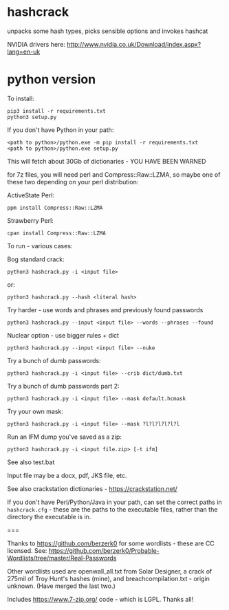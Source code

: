 # hashcrack
unpacks some hash types, picks sensible options and invokes hashcat

NVIDIA drivers here: http://www.nvidia.co.uk/Download/index.aspx?lang=en-uk

# python version

To install:

    pip3 install -r requirements.txt
    python3 setup.py

If you don't have Python in your path:

    <path to python>/python.exe -m pip install -r requirements.txt
    <path to python>/python.exe setup.py

This will fetch about 30Gb of dictionaries - YOU HAVE BEEN WARNED

for 7z files, you will need perl and Compress::Raw::LZMA, so maybe one of these two depending on your perl distribution: 

ActiveState Perl:

    ppm install Compress::Raw::LZMA

Strawberry Perl:

    cpan install Compress::Raw::LZMA

To run - various cases:

Bog standard crack:

    python3 hashcrack.py -i <input file>

or:

    python3 hashcrack.py --hash <literal hash>

Try harder - use words and phrases and previously found passwords 

    python3 hashcrack.py --input <input file> --words --phrases --found

Nuclear option - use bigger rules + dict

    python3 hashcrack.py --input <input file> --nuke

Try a bunch of dumb passwords:

    python3 hashcrack.py -i <input file> --crib dict/dumb.txt

Try a bunch of dumb passwords part 2:

    python3 hashcrack.py -i <input file> --mask default.hcmask

Try your own mask:

    python3 hashcrack.py -i <input file> --mask ?l?l?l?l?l?l

Run an IFM dump you've saved as a zip:

    python3 hashcrack.py -i <input file.zip> [-t ifm] 

See also test.bat

Input file may be a docx, pdf, JKS file, etc.


See also crackstation dictionaries - https://crackstation.net/


If you don't have Perl/Python/Java in your path, can set the correct paths in `hashcrack.cfg` - these are the paths to the executable files, rather than the directory the executable is in.




===

Thanks to https://github.com/berzerk0 for some wordlists - these are CC licensed. See:  https://github.com/berzerk0/Probable-Wordlists/tree/master/Real-Passwords

Other wordlists used are openwall_all.txt from Solar Designer, a crack of 275mil of Troy Hunt's hashes (mine), and breachcompilation.txt - origin unknown. (Have merged the last two.)

Includes https://www.7-zip.org/ code - which is LGPL. Thanks all! 
